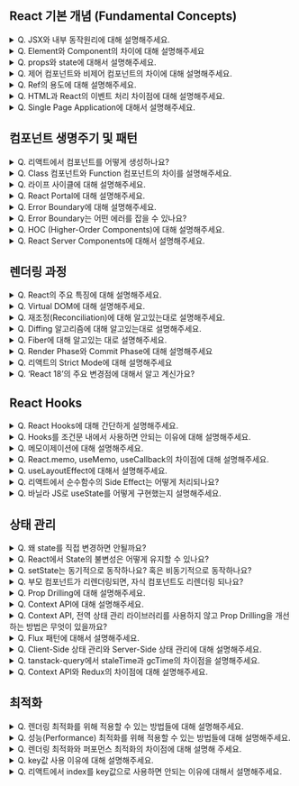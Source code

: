## React 기본 개념 (Fundamental Concepts)

<details><summary>Q. JSX와 내부 동작원리에 대해 설명해주세요.</summary>

- JSX는 JavaScript 코드 내에서 HTML과 유사한 마크업 문법을 사용할 수 있게 해주는 문법 확장입니다. UI 구조를 보다 직관적으로 작성하고 가독성을 높이는 데 도움을 줍니다.

1. 개발자가 JSX로 UI 코드를 작성하면, **Babel**과 같은 트랜스파일러가 이 JSX 코드를 **React.createElement() 함수 호출**로 변환합니다.
2. React.createElement() 함수는 **React 엘리먼트**라는 **JavaScript 객체**를 생성하여 반환합니다. 이 객체는 UI 구조에 대한 정보를 담고 있습니다.
3. React는 이 객체 정보를 사용하여 가상 DOM을 만들고, 실제 DOM과 비교하여 변경된 부분만 효율적으로 업데이트합니다.
</details>

<details><summary>Q. Element와 Component의 차이에 대해 설명해주세요</summary>

- 엘리먼트는 React App의 가장 작은 단위로, 화면에 보이는 것을 기술하는 JavaScript 객체입니다. 예를 들어 `<div>`나 `<MyComponent />` 같은 JSX 표현식은 결국 엘리먼트 객체로 변환됩니다.

  컴포넌트(Component)는 재사용 가능한 UI 로직과 구조를 캡슐화한 것으로, props라는 입력을 받아 특정 엘리먼트 트리를 생성하는 일종의 청사진입니다.

</details>

<details><summary>Q. props와 state에 대해서 설명해주세요.</summary>

- props는 부모 컴포넌트가 자식 컴포넌트에 인자로써 전달하는 데이터입니다. 일반적으로 자식 컴포넌트는 props를 수정할 수 없습니다.

  state는 컴포넌트 내부에서 관리되는 데이터입니다. state는 동적으로 변경될 수 있으며 변경 시 컴포넌트는 다시 렌더링되어 UI가 업데이트됩니다. state는 주로 사용자 입력이나 네트워크 요청이 응답에 따라 변하는 데이터를 관리할 때 사용합니다.

</details>

<details><summary>Q. 제어 컴포넌트와 비제어 컴포넌트의 차이에 대해 설명해주세요.</summary>

- 이 둘은 주로 리액트에서 폼(form) 요소의 값을 어떻게 다루냐의 차이입니다.

- **제어 컴포넌트**는 말 그대로 리액트 컴포넌트가 폼 요소의 값을 직접 제어하는 방식입니다.

  Input의 value 같은 것을 리액트 state랑 연결하고, 값이 바뀔 때마다 onChange 같은 이벤트 핸들러를 통해서 state를 업데이트 해주는 거죠. 이렇게 하면 리액트 state가 항상 최신 값을 가지고 있어서, 값 검증이나 조건부 로직 같은 걸 구현하기 좋습니다. 데이터 흐름이 명확해지죠.

- **비제어 컴포넌트**는 반대로, 폼 요소의 값을 DOM 자체에 맡겨두는 방식입니다.

  전통적인 HTML 방식과 비슷하죠. 리액트는 값의 변경을 직접 추적하지 않고, 필요할 때 ref를 사용해서 DOM에 직접 접근해서 값을 가져옵니다. 구현이 좀 더 간단할 수 있고, 파일 입력(input type="file")처럼 리액트가 값을 직접 제어하기 어려운 경우나, 아주 간단한 폼에서는 유용할 수 있습니다.

- 핵심은 "폼 데이터의 상태(값)를 누가 관리하느냐?" 인 것 같습니다. ‘제어’는 리액트 state가, ‘비제어’는 DOM이 관리하는 거죠.

  보통은 데이터 흐름을 명확하게 하고 제어하기 쉬워서 제어 컴포넌트를 더 자주 사용하는 편입니다.

</details>

<details><summary>Q. Ref의 용도에 대해 설명해주세요.</summary>

- Ref는 주로 **DOM 노드나 React 엘리먼트에 직접 접근해야 할 때** 사용합니다. ref. current 프로퍼티는 변경되어도 컴포넌트를 리렌더링시키지 않습니다. 타이머 ID처럼, 렌더링과 직접적인 관련은 없지만 컴포넌트 인스턴스 내에서 계속 유지되어야 하는 값을 저장하는 용도로도 사용됩니다. State와 달리 값이 변경되어도 화면이 다시 그려지지 않는다는 특징이 있습니다.

  사용예시: DOM 요소 크기,위치 측정, 포커스 관리, 타이머 등

</details>

<details><summary>Q. HTML과 React의 이벤트 처리 차이점에 대해 설명해주세요.</summary>

1. **이벤트 핸들러 전달 방식:**

- **HTML:** 문자열 형태로 JavaScript 코드를 전달합니다 (예: onclick="myFunction()").
- **React:** 함수 자체(함수 참조)를 중괄호 {} 안에 전달합니다 (예: onClick={myFunction}).

2. **이벤트 객체:**

- **React:** 브라우저 고유의 이벤트 객체가 아닌, **합성 이벤트(SyntheticEvent)** 객체를 핸들러에 전달합니다. 이는 브라우저 간의 이벤트 처리 방식 차이를 정규화하여 **크로스 브라우징 호환성**을 제공합니다.

3. **기본 동작 방지:** - **HTML:** 이벤트 핸들러에서 return false;를 사용하여 기본 동작(예: <a> 태그의 페이지 이동)을 막을 수 있습니다. - **React:** 반드시 **event.preventDefault()** 메서드를 명시적으로 호출해야 합니다. return false 방식은 동작하지 않습니다.
</details>

<details><summary>Q. Single Page Application에 대해서 설명해주세요.</summary>

- SPA는 **하나의 HTML 페이지**로 애플리케이션을 구성하고, 사용자의 상호작용에 따라 필요한 **데이터만 서버로부터 비동기적으로 받아와** 현재 페이지의 **일부분만 동적으로 업데이트**하는 방식의 웹 애플리케이션입니다.

- 장점

  - 페이지 전체 리로딩이 없어 빠르고 부드러운 화면 전환을 제공합니다.
  - 필요한 데이터만 주고받으므로 서버 트래픽이 줄어듭니다.

- 단점

  - 앱의 규모가 크면 첫 로딩 시 많은 리소스를 받아야 할 수 있습니다.
  - **검색 엔진 최적화 (SEO)가** 복잡할 수 있습니다.
  </details>

## 컴포넌트 생명주기 및 패턴

<details><summary>Q. 리액트에서 컴포넌트를 어떻게 생성하나요?</summary>

- 리액트 컴포넌트는 주로 두 가지 방식으로 생성합니다.

1. **함수 컴포넌트:** JavaScript 함수를 사용하여 만듭니다. props를 인자로 받고 JSX를 반환하며, Hook을 통해 상태와 생명주기 기능을 사용합니다.

2. **클래스 컴포넌트:** ES6 클래스를 사용하고 React.Component를 상속받아 만듭니다. render() 메서드에서 JSX를 반환하며, this.state와 생명주기 메서드를 사용합니다.
</details>

<details><summary>Q. Class 컴포넌트와 Function 컴포넌트의 차이를 설명해주세요.</summary>

- 과거에는 상태 관리나 라이프사이클을 관리하기 위해서는 클래스 컴포넌트 사용이 강제적이었지만, Hook이 등장하면서 함수형 컴포넌트가 클래스 컴포넌트의 모든 기능을 더 효율적이고 직관적이게 사용이 가능해졌습니다.

- 상태 관리 측면

  클래스형: `this.state`라는 객체 안에 상태를 선언해야합니다. 이벤트 핸들러와 같은 메서드를 사용할 시 this가 컴포넌트 인스턴스를 가리키지 않는 경우가 존재할 수 있어 불편함이 존재했습니다.

  함수형: `useState` 훅 하나로 직관적이고 간결한 사용이 가능합니다. 스코프 내에서 접근이 보장되기 때문에 편리한 개발이 가능합니다.

- 라이프사이클 측면

  클래스형: 라이프사이클 메서드를 통해서 생명주기를 관리하고, 로직이 각 메소드에 분산되어 코드를 추적하기 어려움이 존재합니다.

  함수형: `useEffect` 훅 하나로 마운트, 업데이트, 언마운트 시점의 작업을 다 처리할 수 있습니다. 관련 로직이 훅 하나에 응집되어 직관적인 코드가 완성됩니다.

- 성능 측면

  함수형 컴포넌트는 메모리 자원을 클래스형 컴포넌트보다 덜 사용하며, 빌드 사이즈 역시 더 작습니다.

</details>

<details><summary>Q. 라이프 사이클에 대해 설명해주세요.</summary>

- 라이프사이클은 컴포넌트가 생성되고, 업데이트되고, 소멸되기까지의 과정을 말합니다. 주로 클래스 컴포넌트에서 명시적인 메소드들을 통해 관리되었고, 함수 컴포넌트에서는 useEffect 훅을 통해 유사한 동작을 구현합니다.

- 모든 리액트 컴포넌트는 라이프 사이클이 있으며 `마운트` → `업데이트` → `언마운트`의 라이프 사이클을 갖습니다.

- **마운트**는 컴포넌트가 생성되는 시점으로, constructor → getDerivedStateFromProps → render → componentDidMount의 순서로 호출됩니다.

- **업데이트**는 컴포넌트가 업데이트 되는 시점으로, getDerivedStateFromProps → shouldComponentUpdate → render → getSnapshotBeforeUpdate → componentDidUpdate의 순서로 호출됩니다.

- **언마운트**는 컴포넌트가 화면에서 사라지는 시점을 의미하며, 컴포넌트가 화면에서 사라지기 직전에 componentWillUnmount가 호출됩니다.

</details>

<details><summary>Q. React Portal에 대해 설명해주세요.</summary>

- React Portal은 부모 컴포넌트의 DOM 계층 구조 바깥에 있는 다른 위치로 자식 컴포넌트를 렌더링할 수 있게 해주는 기능입니다.

  컴포넌트 계층 구조는 그대로 유지하지만, 실제 DOM 렌더링 결과는 document.body의 직속이나 특정 ID를 가진 다른 DOM 노드 아래에 배치할 수 있습니다.

  사용 예시: 모달, 툴팁, 팝업과 같이 부모 컴포넌트의 CSS 영향을 받지 않고, 최상단에 표시되어야 하는 UI를 구현할 때 유용합니다.

</details>

<details><summary>Q. Error Boundary에 대해 설명해주세요.</summary>

- 에러 바운더리는 React 컴포넌트로, 하위 컴포넌트 트리에서 발생하는 JavaScript 에러를 잡아내고, 이 에러로 인해 전체 애플리케이션이 중단되는 것을 방지하며, 대체 UI를 보여줄 수 있게 하는 메커니즘입니다.

- 구현은 클래스 컴포넌트로만 만들 수 있습니다. 하단 라이프사이클 메서드 중 하나 이상을 정의해야합니다.

- `getDerivedStateFromError`: 에러 발생 후 대체 UI를 렌더링하기 위해 상태를 업데이트하는 데 사용됩니다. (렌더 단계에서 호출)

- `componentDidCatch`: 에러 정보를 로깅하는 등의 **부수 효과(side effect)**를 처리하는 데 사용됩니다. (커밋 단계에서 호출)
</details>

<details><summary>Q. Error Boundary는 어떤 에러를 잡을 수 있나요?</summary>

- React가 컴포넌트 트리를 만들고, 화면에 그리는 과정 중에 발생하는 에러를 주로 처리합니다.

  이벤트 핸들러 내부의 에러, 비동기 코드, 서버 사이드 렌더링 중 발생한 에러, 에러 바운더리 컴포넌트 자체에서 발생한 에러는 잡지 못합니다. 이벤트 핸들러등은 try catch 구문을 사용하여 에러를 처리해야 합니다.

</details>

<details><summary>Q. HOC (Higher-Order Components)에 대해 설명해주세요.</summary>

- HOC는 **컴포넌트를 인자로 받아서, 새로운 컴포넌트를 반환하는 함수**입니다.

  **주된 목적**은 여러 컴포넌트에서 **반복되는 로직을 재사용**하기 위해서입니다. 예를 들어, 특정 데이터 fetching 로직, 로그인 여부 확인 같은 인증 로직, 로깅 또는 스타일링 추가와 같은 상황에서 사용합니다.

  이런 공통 로직을 HOC 안에 구현해두고, 이 로직이 필요한 컴포넌트를 HOC 함수로 감싸주면, HOC가 해당 로직을 처리하고 원본 컴포넌트에게 필요한 props를 전달하거나 렌더링을 제어하는 방식으로 동작합니다.

- **장점**은 로직을 한 곳에서 관리할 수 있어서 **코드 중복을 줄이고 유지보수성을 높일 수 있다**는 점입니다.

- 다만 요즘에는 커스텀 훅이 HOC가 하던 많은 역할을 대체하고 있습니다. 훅이 HOC보다 좀 더 직관적이고 컴포넌트 트리가 깊어지는 문제("Wrapper Hell")를 피할 수 있어서 선호되는 경향이 있습니다.

</details>

<details><summary>Q. React Server Components에 대해서 설명해주세요.</summary>

- React Server Components는 서버에서만 렌더링되고, 렌더링에 필요한 자바스크립트 코드가 클라이언트로 전송되지 않는 컴포넌트입니다.

1. 서버 컴포넌트 자체의 코드는 브라우저로 가지 않기 때문에, 클라이언트 측 자바스크립트 번들 크기를 크게 줄여 **초기 로딩 성능을 향상**시킵니다.
2. 서버에서 실행되므로, 별도의 API를 만들지 않고도 데이터베이스나 파일 시스템, 내부 서비스 등에 **직접 접근**하여 데이터를 가져올 수 있습니다. 데이터 fetching 로직이 간결해집니다.
3. 서버 컴포넌트는 주로 데이터 fetching이나 정적인 구조를 담당하고, 상태 관리나 이벤트 처리, 브라우저 API 사용이 필요한 부분은 클라이언트 컴포넌트가 담당하도록 역할을 분담할 수 있습니다.

- 서버 컴포넌트는 **서버 렌더링의 장점을 극대화**하면서 클라이언트 컴포넌트와 조합하여 **애플리케이션 성능과 개발 경험을 개선**하기 위한 기술입니다. Next.js 같은 프레임워크에서 적극적으로 활용되고 있습니다.

</details>

## 렌더링 과정

<details><summary>Q. React의 주요 특징에 대해 설명해주세요.</summary>

- React는 UI를 만들기 위한 JavaScript 라이브러리입니다.

  React는 스스로 상태를 관리하는 캡슐화된 컴포넌트를 조합해 복잡한 UI를 만들 수 있도록 지원하며, 데이터가 변경됨에 따라 적절한 컴포넌트만 효율적으로 갱신하고 렌더링합니다.

  **React**의 큰 특징으로는 **Virtual DOM** 개념과, **단방향 데이터 흐름**이 있습니다.

  **Virtual DOM**은 Real DOM의 in-memory 표현으로, UI 표현은 메모리에 저장되며, Real DOM과 동기화됩니다.

  **단방향 데이터 바인딩**은 데이터가 기본적으로 위에서 아래로, 즉 부모 컴포넌트에서 자식 컴포넌트로 한 방향으로만 흐르는 것입니다. 이 데이터는 주로 **props**를 통해 전달됩니다.

- (꼬리질문) 라이브러리와 프레임워크의 차이점을 설명해주세요.

  라이브러리와 프레임워크의 차이는 제어 흐름에 대한 주도권이 누구 또는 어디에 있는가에 있습니다.

  프레임워크는 전체적인 흐름을 자체적으로 가지고 있으며, 프로그래머는 그 안에 필요한 코드를 작성합니다.

  반면, 라이브러리는 프로그래머가 흐름에 대해 제어를 하며 필요한 상황에 가져다 쓸 수 있습니다.

</details>

<details><summary>Q. Virtual DOM에 대해 설명해주세요.</summary>

- Virtual DOM(가상돔)은 실제 브라우저의 DOM(Document Object Model)에 대응하는 **가벼운 복사본**을 인메모리로 만들어두고 사용하는 개념입니다.

  왜 사용하냐면, 웹 애플리케이션에서 상태가 변경될 때마다 실제 DOM을 직접 조작하는 것은 생각보다 비용이 많이 들고 성능 저하를 일으킬 수 있습니다. 특히 변경이 잦을 경우 브라우저가 Reflow와 Repaint를 계속 반복해야 해서 느려지기 쉽습니다.

  가상돔을 생성하면 이전 가상돔과 현재 가상돔을 diffing 알고리즘을 사용해 비교한 뒤 변경된 부분들을 찾아내고 한번에 실제 돔에 적용시키는 방식으로 효율적으로 렌더링합니다. 이 과정을 재조정(Reconciliation)이라고 합니다.

</details>

<details><summary>Q. 재조정(Reconciliation)에 대해 알고있는대로 설명해주세요.</summary>

- 재조정(Reconciliation)은 React가 가상 DOM을 사용하여 실제 DOM을 효율적으로 업데이트하는 과정입니다.

  상태나 props가 변경되면, React는 새로운 가상 DOM 트리를 생성하고 이전 트리와 비교합니다. 이 diffing 알고리즘을 통해 최소한의 변경사항만을 감지하여 실제 DOM에 적용함으로써 성능을 최적화합니다.

</details>

<details><summary>Q. Diffing 알고리즘에 대해 알고있는대로 설명해주세요.</summary>

- Diffing 알고리즘은 React가 **이전 가상 DOM 트리와 새로운 가상 DOM 트리를 비교**하여 실제 DOM에 어떤 변경사항을 적용해야 할지 결정하는 알고리즘입니다.

- React는 효율성을 위해 몇 가지 간단한 규칙을 사용합니다.

1. **다른 타입의 엘리먼트**는 하위 트리까지 모두 새로 만듭니다.
2. **같은 타입의 DOM 엘리먼트**는 속성만 비교하고 업데이트합니다.
3. **리스트 형태의 자식**을 비교할 때는 **key prop**을 사용하여 각 엘리먼트의 변경, 추가, 제거 여부를 효율적으로 파악합니다.
</details>

<details><summary>Q. Fiber에 대해 알고있는 대로 설명해주세요.</summary>

- React Fiber는 React의 핵심 알고리즘인 재조정(Reconciliation) 알고리즘을 재구현한 것입니다. 각 컴포넌트를 Fiber라는 작업 단위로 나누어 처리하는 것이 핵심입니다.

- 기존 문제

  이전 버전의 React(Stack Reconciler)는 재조정 과정이 동기적(Synchronous)이고 중단될 수 없었습니다. 이 때문에 복잡한 컴포넌트 트리를 업데이트할 때, 렌더링 작업이 메인 스레드를 오랫동안 점유하여 애니메이션 끊김이나 사용자 입력 반응 지연 같은 성능 문제가 발생할 수 있었습니다.

- 작동 방식

1. 렌더링 작업을 작은 단위로 나누어 처리하고, 필요에 따라 작업을 중단, 재개, 또는 우선순위를 변경할 수 있게 합니다.
2. 전체 작업을 한 번에 끝내는 것이 아니라, 여러 프레임에 걸쳐 작업을 분할하여 실행할 수 있습니다. 이를 통해 메인 스레드를 차단하지 않고 부드러운 사용자 경험을 제공합니다.
</details>

<details><summary>Q. Render Phase와 Commit Phase에 대해 설명해주세요</summary>

- **Render Phase**에서는 React가 컴포넌트를 호출해서 어떤 변경사항이 필요한지 계산합니다. 즉, 이전 렌더 결과와 비교해서 DOM에 어떤 변화를 주어야 할지 결정하는 단계입니다. 중요한 것은 이 단계에서는 부수 효과(Side Effect)가 없어야 합니다. 순수해야 하죠. Strict Mode가 함수를 두 번 호출하는 이유도 이 단계의 순수성을 검증하기 위함입니다.

- **Commit Phase**는 Render Phase에서 계산된 변경사항들을 실제 DOM에 적용하는 단계입니다. 여기서 DOM 노드가 추가, 수정, 삭제됩니다. 이 단계는 중단될 수 없습니다. 한번 시작하면 끝까지 실행되어야 UI의 일관성이 보장됩니다. 클래스 컴포넌트의 생명주기 메서드나, 함수형 컴포넌트의 useEffect 훅의 실제 실행 및 클린업 함수 호출이 이 단계에서 이루어집니다. 부수 효과는 주로 이 단계에서 실행하게 됩니다.

- 요악하자면, Render Phase는 변경사항을 계산하는 단계이고, Commit Phase는 계산된 결과를 실제 DOM에 적용하는 단계입니다.

</details>

<details><summary>Q. 리액트의 Strict Mode에 대해 설명해주세요</summary>

- Strict Mode는 개발 환경에서 잠재적인 문제를 미리 발견하도록 도와주는 리액트의 도구입니다. 일종의 '검사기' 같은 역할이라고 생각하시면 됩니다.

- 주요 기능 중 하나는, 일부 함수들을 **의도적으로 두 번 호출**하는 것입니다. 예를 들어, 컴포넌트의 렌더링 단계나 useState의 업데이트 함수 등을 두 번 실행해서, 개발자가 예상치 못한 부수 효과(side effects)를 쉽게 찾도록 도와줍니다. 만약 함수가 순수하다면, 두 번 실행해도 최종 결과는 동일할 것이고, 외부에도 아무런 영향을 미치지 않을 겁니다.

  그 외에도 오래된 API 사용이나 안전하지 않은 생명주기 메서드 사용 등에 대한 **경고**를 콘솔에 보여줍니다.

</details>

<details><summary>Q. ‘React 18’의 주요 변경점에 대해서 알고 계신가요?</summary>

- React 18의 가장 핵심적인 변화는 **동시성(Concurrency)** 도입입니다. 이를 통해 React는 여러 상태 업데이트를 동시에 처리하고, 렌더링 중에도 사용자 입력에 반응할 수 있어 **사용자 경험이 크게 향상**되었습니다.

- **자동 배치(Automatic Batching):** 여러 상태 업데이트를 자동으로 묶어 처리하여 불필요한 리렌더링을 줄여 **성능을 개선**합니다. 이전에는 이벤트 핸들러 내에서만 가능했지만 이제 Promise, setTimeout 등에서도 기본 적용됩니다.
- **startTransition, useTransition:** 긴 렌더링을 유발하는 업데이트를 '전환(Transition)'으로 표시하여, 급한 업데이트(예: 입력)가 중간에 끼어들 수 있도록 하여 **UI 반응성을 유지**합니다.
- **createRoot:** React 18의 동시성 기능을 사용하기 위한 새로운 진입점입니다.
</details>

## React Hooks

<details><summary>Q. React Hooks에 대해 간단하게 설명해주세요.</summary>

- React Hooks는 클래스 컴포넌트를 작성하지 않고도 함수 컴포넌트 안에서 상태(state)를 관리하고 생명주기(lifecycle) 기능 등을 사용할 수 있게 해주는 함수들입니다.

</details>

<details><summary>Q. Hooks를 조건문 내에서 사용하면 안되는 이유에 대해 설명해주세요.</summary>

- 리액트에서 훅은 호출되는 순서에 의존하는데, 그 이유는 state가 자바스크립트의 클로저를 이용하여 구현되었기 때문입니다. 클로저 내에서는 해당 state의 Index를 기록하고, 이 Index 값을 추적할 수 있도록 배열 내에서 상태값들을 관리합니다.

- 따라서, 호출 순서가 바뀔 가능성이 있는 반복문, 조건문, 중첩 함수 내에서 훅을 사용하면 에러가 발생할 수 있습니다.

</details>

<details><summary>Q. 메모이제이션에 대해 설명해주세요.</summary>

- 메모이제이션(Memoization)은 최적화 기법 중 하나입니다.

- 동일한 입력에 대해 동일한 결과를 반환하는 함수의 실행 결과를 **저장**했다가, 나중에 동일한 입력이 들어오면 다시 계산하지 않고 **저장된 결과를 바로 반환**하는 방식입니다. 주로 불필요한 연산이나 렌더링을 줄여 **성능을 향상**시키기 위해 사용됩니다.

</details>

<details><summary>Q. React.memo, useMemo, useCallback의 차이점에 대해 설명해주세요.</summary>

- 셋 다 메모이제이션을 통해 성능을 최적화합니다. React.memo는 HOC로 컴포넌트를 감싸 props가 바뀌지 않으면 리렌더링을 방지하고, useMemo는 계산 비용이 큰 값을 메모이제이션하며, useCallback은 동일한 함수 인스턴스를 유지해 불필요한 리렌더링을 줄입니다.

</details>

<details><summary>Q. useLayoutEffect에 대해서 설명해주세요.</summary>

- useEffect: 렌더링 결과가 화면에 그려진 후 (paint 이후)에 비동기적으로 실행됩니다. 브라우저 렌더링을 블록하지 않습니다.
  - ex: 네트워크 요청, DOM 접근, 비동기 작업 등
- useLayoutEffect: 렌더링 결과가 paint되기 전 동기적으로 실행됩니다. 브라우저 페인팅이 지연될 수 있습니다. - ex) DOM 직접 조작, 성능 모니터링, 애니메이션 구현, 레이아웃을 먼저 읽어 flicker 방지
</details>

<details><summary>Q. 리액트에서 순수함수의 Side Effect는 어떻게 처리되나요?</summary>

- React 컴포넌트 자체는 순수 함수처럼 동작하는 것을 지향합니다. 즉, 동일한 props와 state에 대해 항상 동일한 UI를 렌더링해야 합니다. Side Effect가 발생하는 API 호출, 구독 설정, DOM 직접 조작 등은 렌더링 과정에서 직접 수행하면 안 됩니다.

  React에서는 이러한 Side Effect를 처리하기 위해 주로 **useEffect Hook**을 사용합니다. useEffect는 컴포넌트 렌더링이 완료된 **이후**에 비동기적으로 실행됩니다. 이를 통해 렌더링 자체는 순수하게 유지하면서, 필요한 Side Effect를 수행할 수 있습니다.

</details>

<details><summary>Q. 바닐라 JS로 useState를 어떻게 구현했는지 설명해주세요.</summary>

- useState의 핵심 로직을 구현하기 위해서는 클로저를 활용합니다.

1. 함수 외부 스코프에 상태값을 저장할 배열(`states`)와 현재 상태의 인덱스(`currentStateIndex`)를 둡니다.
2. 훅이 호출될 시에 `currentStateIndex`를 사용하여 `states` 배열에서 해당 상태값을 찾거나 초기화합니다.
3. 상태값을 변경하는 `setState`를 내부 함수로 정의합니다. 이 함수는 클로저를 통해 자신이 관리할 상태의 `index`를 기억합니다.
4. `setState`는 `states` 배열의 해당되는 `index` 값을 업데이트하고, 리렌더링을 트리거합니다. (컴포넌트 재호출)
5. `[value, setter]` 를 반환하고, 다음 `useState` 호출을 대비하여 `currentStateIndex`를 증가시킵니다.

</details>

## 상태 관리

<details><summary>Q. 왜 state를 직접 변경하면 안될까요?</summary>

- React가 상태 변화를 감지하고 화면을 리렌더링(re-render) 하도록 알려주기 위해서입니다. state 객체를 직접 수정하면 React는 변화를 알 수 없어 UI가 업데이트되지 않습니다.

  또한, React는 성능 최적화를 위해 여러 setState 호출을 하나로 묶어서(batching) 처리하는 경우가 많습니다. setState를 사용해야 React가 이러한 최적화 과정을 관리하고 상태 업데이트 시점을 제어할 수 있습니다. 직접 수정하면 이런 최적화가 불가능하고 예측 불가능한 동작을 유발할 수 있습니다.

</details>

<details><summary>Q. React에서 State의 불변성은 어떻게 유지할 수 있나요?</summary>

- 가장 중요한 원칙은 기존 상태 객체나 배열을 직접 수정하지 않는 것입니다.

  React는 상태의 참조(주소값)가 변경되었는지를 비교해서 리렌더링 여부를 결정하는 경우가 많기 때문에, 원본을 직접 수정하면 변경을 제대로 감지하지 못할 수 있습니다. 그래서 상태를 업데이트할 때는 항상 새로운 객체나 배열을 만들어서 반환하는 방식으로 불변성을 유지합니다.

- **객체(Object)의 경우**

  - 주로 스프레드 문법을 사용합니다. 기존 객체의 속성들을 그대로 복사해서 새로운 객체를 만들고, 변경하고 싶은 속성만 새 값으로 덮어쓰는 방식입니다.
  - `setState(prevState => ({ ...prevState, keyToUpdate: newValue }));`

- **배열(Array)의 경우**

  - push, pop, splice처럼 원본 배열을 직접 수정하는 메서드 대신, 새로운 배열을 반환하는 메서드를 사용합니다.
  - `setState(prevArray => [...prevArray, newItem]);`
  </details>

<details><summary>Q. setState는 동기적으로 동작하나요? 혹은 비동기적으로 동작하나요?</summary>

- setState는 비동기적으로 동작합니다. 하지만 비동기 함수는 아닙니다.

  그 이유는 리액트의 리렌더링이 가상돔을 사용하여 비동기적으로 작동하기 때문입니다.

  이는 리액트의 Fiber와 밀접한 관련이 있습니다.

  fiber architecture는 재조정 알고리즘을 구현할 때, 변경된 부분을 찾고, 실제 돔에 변경사항하는 작업을 나누어 진행합니다.

  그런데, 이 과정을 동기적으로 진행한다면, 메인스레드가 차단되고, 이는 프레임 드롭이나 응답지연으로 이어지기 때문에 UX를 저해하게 됩니다.

</details>

<details><summary>Q. 부모 컴포넌트가 리렌더링되면, 자식 컴포넌트도 리렌더링 되나요?</summary>

- 기본적으로 부모 컴포넌트가 리렌더링되면 자식 컴포넌트도 함께 리렌더링됩니다.

  React는 부모의 상태나 props가 변경되어 리렌더링이 발생하면, 해당 부모가 반환하는 모든 자식 컴포넌트에게도 변경 사항이 전파될 수 있다고 가정하고 다시 렌더링을 시도합니다.

<details><summary>꼬리질문: 자식 컴포넌트의 리렌더링을 방지하는 방법은 무엇이 있을까요? (최적화)</summary>

- `React.memo`를 사용하여 자식 컴포넌트를 감싸주면, props가 변경되지 않았을 때 리렌더링을 방지할 수 있습니다.

</details>

</details>

<details><summary>Q. Prop Drilling에 대해 설명해주세요.</summary>

- Prop Drilling은 상위 컴포넌트의 상태나 데이터를 오직 하위 컴포넌트에 전달할 목적으로, 중간의 여러 컴포넌트를 거쳐 props를 전달하는 패턴을 말합니다.

  문제점은 해당 데이터가 필요 없는 중간 컴포넌트들도 props를 받아서 넘겨줘야 하므로, 코드가 복잡해지고 유지보수가 어려워진다는 것입니다.

  해결 방법으로는 Context API나 상태 관리 라이브러리(Redux, Zustand 등)를 사용하여 데이터를 필요한 컴포넌트에서 직접 접근하도록 하는 것이 일반적입니다.

</details>

<details><summary>Q. Context API에 대해 설명해주세요.</summary>

- Context API는 React 컴포넌트 트리 안에서 데이터를 전역적으로 간주하고 쉽게 공유할 수 있도록 도와주는 기능입니다.

  Context API는 상태 관리 라이브러리를 완전히 대체할 수 없습니다. 너무 자주 변경되는 데이터를 Context로 관리하면 해당 Context를 사용하는 모든 컴포넌트가 리렌더링될 수 있어 성능 문제가 발생할 수 있습니다.

  적절한 사용 예시: 테마, 언어 설정, 사용자 인증 정보

<details><summary>꼬리질문: Context API와 상태 관리 라이브러리(Redux, Zustand)와의 비교를 더 자세히 말해주세요.</summary>

- Context의 값이 변경되면 해당 Context를 구독하는 모든 컴포넌트가 기본적으로 리렌더링 됩니다. 이 경우 리렌더링이 많이 발생하여 성능에 부정적 영향을 미칠 수 있는데, Redux와 같은 상태관리 라이브러리는 `useSelector` 등을 통해서 상태의 특정 부분만 구독하고, 부분적으로 변경에 대응하도록 최적화할 수 있습니다.

- Context API는 주로 데이터 전달에만 초점을 맞춘 간단한 기능이지만, 상태 관리 라이브러리는 미들웨어를 통한 비동기 처리, 로직 분리 및 DevTools 지원과 같은 복잡한 상태 관리를 체계적으로 관리하도록 다양한 기능과 패턴이 제공됩니다.

</details>

</details>

<details><summary>Q. Context API, 전역 상태 관리 라이브러리를 사용하지 않고 Prop Drilling을 개선하는 방법은 무엇이 있을까요?</summary>

- 컴포넌트 합성 (Component Composition) 패턴을 사용하는 방법이 있습니다.

  데이터를 필요한 하위 컴포넌트를 상위 컴포넌트에서 직접 생성하여 children prop이나 다른 이름의 prop으로 내려주는 방식입니다. 중간 컴포넌트는 데이터를 알 필요 없이 그냥 전달받은 컴포넌트(children)를 렌더링합니다.

- 예시

  `<Page user={user} avatar={<Avatar user={user} />} />`

  `<Page layout={<Sidebar user={user} />} />` 처럼 레이아웃 자체를 넘겨주는 방식입니다.

  컴포넌트 합성 패턴은 간단하고 React의 기본 원리에 충실합니다. 특정 UI 구조에 효과적입니다. 단점으로는, 상위 컴포넌트에서 하위 컴포넌트 구조를 미리 다 정의하고 조합해야 하므로, 상위 컴포넌트의 렌더 로직이 매우 길고 복잡해질 수 있습니다.

<details><summary>꼬리질문: '컴포넌트 합성 패턴 도입 vs 상태관리 라이브러리' 선택의 기준을 어떻게 할 것인가요?</summary>

- 간단하고 지역적인 상태 전달 문제는 컴포넌트 합성으로 해결하고, 복잡하고 전역적인 상태 관리, 빈번한 업데이트, 고급 기능이 필요하다면 상태 관리 라이브러리나 Context API를 상황에 맞게 도입하는 것을 고려합니다.

</details>

</details>

<details><summary>Q. Flux 패턴에 대해서 설명해주세요.</summary>

- Flux 패턴은 아키텍처 패턴 중 하나로써, 'Action → Dispatcher → Store → View' 순서의 단방향 데이터 흐름을 통해 데이터 흐름을 예측 가능하고 관리하기 쉽게 해줍니다.

</details>

<details><summary>Q. Client-Side 상태 관리와 Server-Side 상태 관리에 대해 설명해주세요.</summary>

- **클라이언트 사이드 상태 관리**는 사용자의 브라우저 환경 내에서 관리되는 상태를 의미합니다. 주로 UI의 표시 여부, 사용자의 입력 값, 테마 설정 등과 같이 해당 사용자의 인터페이스 경험에 직접적으로 관련된 상태들이 여기에 해당합니다. 이 상태는 일반적으로 일시적이며, 페이지를 새로고침하면 초기화될 수 있습니다. 주된 목적은 즉각적인 UI 반응성과 사용자 경험 향상입니다.

- **서버 사이드 상태 관리**는 서버, DB에 있는 실제 데이터를 관리하는 것입니다. 사용자 계정 정보, 게시글 내용, 상품 목록 등 여러 사용자가 공유하거나 영구적으로 보존되어야 하는 데이터가 이에 해당합니다. 프론트엔드 입장에서 이 데이터를 가져오고(fetching), 캐싱하며, 최신 상태로 동기화하고, 필요시 업데이트 요청을 보내는 작업을 포함합니다. 최근에는 TanStack Query나 SWR과 같은 라이브러리를 사용하여 비동기적인 서버 상태를 효율적으로 관리하는 추세입니다. 이 라이브러리들은 로딩 및 에러 상태 처리, 캐싱, 데이터 동기화 등의 복잡한 로직을 간편하게 구현하도록 돕습니다.

</details>

<details><summary>Q. tanstack-query에서 staleTime과 gcTime의 차이점을 설명해주세요.</summary>

- staleTime은 가져온 데이터가 '신선하다'고 판단하는 시간입니다. 이 시간이 지나면 데이터는 '오래된(stale)' 상태가 되어서, 다음에 필요할 때 백그라운드에서 다시 가져오려고 시도합니다. 기본값은 0초입니다.

- gcTime은 'Garbage Collection Time'의 약자인데요, 쿼리가 **'비활성(inactive)' 상태**가 된 후 캐시에서 얼마 동안 데이터를 유지할지를 정하는 시간입니다. 즉, 아무 컴포넌트도 해당 데이터를 사용하지 않을 때, 이 gcTime이 지나면 캐시에서 완전히 제거됩니다. 기본값은 5분입니다.

- 핵심 차이는, staleTime은 데이터의 **신선도**와 **재요청 시점**에 관한 것이고, gcTime은 **사용하지 않는 데이터**의 **캐시 유지 시간**과 **제거 시점**에 관한 것입니다.

</details>

<details><summary>Q. Context API와 Redux의 차이점에 대해 설명해주세요.</summary>

- 둘 다 상태 관리, 특히 props drilling을 피하기 위해 사용한다는 공통점이 있습니다.

- **Context API**는 리액트에 **내장**된 기능입니다. 비교적 **간단한 상태**나 테마, 로그인 정보처럼 자주 바뀌지 않는 데이터를 전역적으로 공유할 때 사용하기 편리합니다. 하지만 Context 값이 변경되면 이걸 사용하는 모든 컴포넌트가 리렌더링될 수 있어서, 복잡한 상태 관리 시에는 성능 이슈에 조금 더 신경 써야 할 수 있습니다.

- **Redux**는 **별도의 라이브러리**입니다. 더 **크고 복잡한 애플리케이션**의 상태를 **예측 가능**하게 관리하는 데 강점이 있습니다. 미들웨어를 통한 비동기 처리나 Redux DevTools 같은 강력한 개발 도구를 지원하는 것이 큰 장점입니다. 또한, useSelector 등을 통해 필요한 상태만 구독해서 불필요한 리렌더링을 막는 데 더 최적화되어 있습니다.

- 요약하자면, **Context API**는 **간편함**과 **내장 기능**이라는 장점이 있고, **Redux**는 **크고 복잡한 상태**를 **체계적이고 효율적으로 관리**하며 **강력한 개발 도구**를 지원하는 데 더 강점이 있다고 생각합니다.

</details>

## 최적화

<details><summary>Q. 렌더링 최적화를 위해 적용할 수 있는 방법들에 대해 설명해주세요.</summary>

- 가장 중요한 건 **불필요한 리렌더링을 줄이는 것**이라고 생각합니다. 크게 몇 가지 방법이 있는데요,

  React.memo, useCallback, useMemo와 같이 메모이제이션을 하는 방법이 존재하고,

  관련 있는 상태는 가깝게 배치하고, 너무 많은 컴포넌트가 하나의 거대한 상태 객체에 의존하지 않도록 분리하는 것이 좋습니다. 불필요한 상태 업데이트가 전파되는 것을 막을 수 있습니다.

  리스트 아이템을 렌더링할 때는 각 아이템에 고유하고 안정적인 key prop을 꼭 지정해야 합니다. React가 변경된 아이템을 효율적으로 식별하고 업데이트하는 데 도움이 됩니다.

<details><summary>꼬리질문: 리스트 아이템에만 key prop을 지정하는 것이 좋나요?</summary>

- 리스트가 아닌 경우 컴포넌트 타입과 트리에서의 위치를 보고 컴포넌트의 고유성을 판단합니다.

  리스트인 경우 아이템의 순서가 바뀌거나, 추가/삭제될 가능성이 높기 때문에 위치만으로는 안정적으로 추적이 어렵습니다. 따라서 고유한 key를 명시적으로 부여하여 변경을 추적하도록 돕는 것입니다.

- 다만 리스트가 아닌 경우에도 key prop을 부여하는 것이 가능합니다. 주로 이 방법은 완전히 새로운 컴포넌트 인스턴스로 교체하고 싶을 때 사용합니다.

  예를 들어, 사용자 프로필 페이지에서 다른 사용자의 프로필로 전환될 때 key를 사용자 ID로 설정하면, 프로필 컴포넌트가 완전히 새로 렌더링되어 이전 사용자의 상태가 남지 않게 할 수 있습니다.

</details>

</details>

<details><summary>Q. 성능(Performance) 최적화를 위해 적용할 수 있는 방법들에 대해 설명해주세요.</summary>

- **불필요한 작업을 줄이고**, **초기 로딩 속도를 개선**하며, **리소스 사용을 효율화**하는 것이 React 성능 최적화의 핵심이라고 생각합니다.

1. 코드 스플리팅을 통해 초기 로딩 속도를 크게 개선할 수 있습니다. React.lazy와 Suspense를 사용해서 컴포넌트를 필요할 때만 로드하는 방식입니다. 이렇게 하면 초기 로딩 시 필요한 코드의 양이 감소합니다.
2. webpack-bundle-analyzer 같은 도구를 사용해서 번들 파일에 어떤 라이브러리가 많은 용량을 차지하는지 분석하고, 더 가벼운 대체 라이브러리를 사용하거나 꼭 필요한 부분만 가져오도록 코드를 수정할 수 있습니다.
3. 웹 페이지 로딩 속도에 큰 영향을 미치는 이미지 파일의 크기를 줄이고, WebP와 같은 최신 포맷을 사용하며, 지연 로딩(Lazy Loading)을 적용하는 것도 중요합니다.
</details>

<details><summary>Q. 렌더링 최적화와 퍼포먼스 최적화의 차이점에 대해 설명해 주세요.</summary>

- **렌더링 최적화**는 React가 화면을 그리는 과정, 즉 **UI를 업데이트하는 과정 자체를 효율화**하는 데 좀 더 초점을 맞춥니다.

- **퍼포먼스 최적화**는 좀 더 **포괄적인 개념**이라고 생각합니다. 렌더링 최적화를 **포함**해서, 애플리케이션의 전반적인 성능, 즉 **사용자가 느끼는 속도와 반응성**을 개선하기 위한 모든 활동을 의미합니다. 여기에는 앞서 말씀드린 렌더링 최적화 외에도, **초기 로딩 속도 개선, 데이터 로딩 및 처리 효율화**, **메모리 사용량 최적화, 자바스크립트 실행 시간 단축 등이 있습니다.**

- 간단히 말해, **렌더링 최적화는 퍼포먼스 최적화라는 큰 목표를 달성하기 위한 중요한 방법 중 하나**라고 생각합니다. 퍼포먼스 최적화는 렌더링뿐만 아니라 로딩, 데이터 처리 등 애플리케이션 전반의 성능을 다루는 더 넓은 범위의 개념입니다.

</details>

<details><summary>Q. key값 사용 이유에 대해 설명해주세요.</summary>

- React가 리스트(배열) 형태의 자식 요소들을 렌더링할 때 key prop을 권장하는 주된 이유는 Reconciliation 과정에서 각 요소를 효율적으로 식별하고 추적하기 위해서입니다.

  리스트 아이템이 추가, 삭제, 또는 재정렬될 때, key가 없으면 React는 단순히 index만으로 비교하여 어떤 요소가 변경되었는지 정확히 파악하기 어렵습니다. 이는 불필요한 DOM 조작이나 컴포넌트 재생성을 유발하여 성능 저하로 이어질 수 있습니다.

  하지만 각 요소에 **고유하고 안정적인 key**를 제공하면, React는 key를 통해 이전 트리와 새 트리의 요소들을 정확히 매칭하여 최소한의 변경만으로 DOM을 업데이트할 수 있게 됩니다. 이는 성능 최적화에 매우 중요합니다.

</details>

<details><summary>Q. 리액트에서 index를 key값으로 사용하면 안되는 이유에 대해서 설명해주세요.</summary>

- index를 key로 사용하면 배열의 항목이 **추가, 삭제, 또는 재정렬**될 때 문제가 발생합니다.

  React는 key를 통해 각 요소를 식별하는데, index는 항목의 내용과 관계없이 위치에 따라 변경됩니다. 이 때문에 React가 변경 사항을 잘못 해석하여, 불필요하게 DOM을 업데이트하거나 컴포넌트의 **상태가 꼬이는 문제**가 발생할 수 있습니다. 이는 **성능 저하** 및 **예측 불가능한 버그**로 이어질 수 있습니다.

  따라서 각 항목을 고유하게 식별할 수 있는 **안정적인 값**을 key로 사용하는 것이 좋습니다.

</details>
